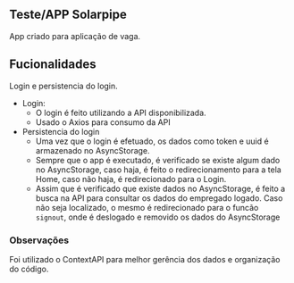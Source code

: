 ## Teste/APP Solarpipe

App criado para aplicação de vaga.

## Fucionalidades

Login e persistencia do login.

- Login:
  - O login é feito utilizando a API disponibilizada. 
  - Usado o Axios para consumo da API
- Persistencia do login
  - Uma vez que o login é efetuado, os dados como token e uuid é armazenado no AsyncStorage.
  - Sempre que o app é executado, é verificado se existe algum dado no AsyncStorage, caso haja, é feito o redirecionamento para a tela Home, caso não haja, é redirecionado para o Login.
  - Assim que é verificado que existe dados no AsyncStorage, é feito a busca na API para consultar os dados do empregado logado. Caso não seja localizado, o mesmo é redirecionado para o funcão `signout`, onde é deslogado e removido os dados do AsyncStorage

### Observações

Foi utilizado o ContextAPI para melhor gerência dos dados e organização do código.